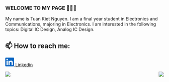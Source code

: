 ### WELCOME TO MY PAGE 👋👋👋
My name is Tuan Kiet Nguyen. I am a final year student in Electronics and Communications, majoring in Electronics. I am interested in the following topics: Digital IC Design, Analog IC Design.
## 📫 How to reach me: 

[![Linkedin](Linkedin.png) Linkedin](https://www.linkedin.com/in/tuan-kiet-nguyen-680760320/)

<a href="https://github.com/85NTK/CPU_16bit">
  <!-- Change the `github-readme-stats.anuraghazra1.vercel.app to github-readme-stats.vercel.app`  -->
  <img align="right" src="https://github-readme-stats.anuraghazra1.vercel.app/api/pin/?username=85NTK&repo=CPU_16bit&theme=tokyonight" />
</a>

<a href="https://github.com/85NTK/Sine_Generator">
  <!-- Change the `github-readme-stats.anuraghazra1.vercel.app to github-readme-stats.vercel.app`  -->
  <img align="left" src="https://github-readme-stats.anuraghazra1.vercel.app/api/pin/?username=85NTK&repo=Sine_Generator&theme=ambient_gradient" />
</a>


